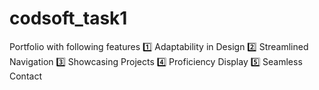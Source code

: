 # codsoft_task1
Portfolio with following features 1️⃣ Adaptability in Design 2️⃣ Streamlined Navigation 3️⃣ Showcasing Projects 4️⃣ Proficiency Display 5️⃣ Seamless Contact
